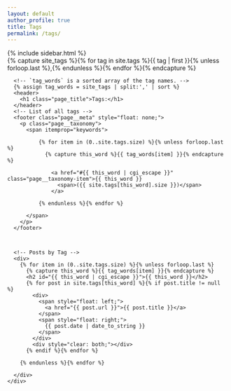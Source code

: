 ```yaml
---
layout: default
author_profile: true
title: Tags
permalink: /tags/
---
```


<div id="main" role="main">
  {% include sidebar.html %}

  <article class="page" itemscope itemtype="http://schema.org/CreativeWork">
    <div class="page__inner-wrap">
      <!-- Get the tag name for every tag on the site and set them
      to the `site_tags` variable. -->
      {% capture site_tags %}{% for tag in site.tags %}{{ tag | first }}{% unless forloop.last %},{% endunless %}{% endfor %}{% endcapture %}

      <!-- `tag_words` is a sorted array of the tag names. -->
      {% assign tag_words = site_tags | split:',' | sort %}
      <header>
        <h1 class="page_title">Tags:</h1>
      </header>
      <!-- List of all tags -->
      <footer class="page__meta" style="float: none;">
        <p class="page__taxonomy">
          <span itemprop="keywords">
            
              {% for item in (0..site.tags.size) %}{% unless forloop.last %}
                {% capture this_word %}{{ tag_words[item] }}{% endcapture %}
                
                  <a href="#{{ this_word | cgi_escape }}" class="page__taxonomy-item">{{ this_word }}
                    <span>({{ site.tags[this_word].size }})</span>
                  </a>
                
              {% endunless %}{% endfor %}
           
          </span>
        </p>
      </footer>
      


      <!-- Posts by Tag -->
      <div>
        {% for item in (0..site.tags.size) %}{% unless forloop.last %}
          {% capture this_word %}{{ tag_words[item] }}{% endcapture %}
          <h2 id="{{ this_word | cgi_escape }}">{{ this_word }}</h2>
          {% for post in site.tags[this_word] %}{% if post.title != null %}
            <div>
              <span style="float: left;">
                <a href="{{ post.url }}">{{ post.title }}</a>
              </span>
              <span style="float: right;">
                {{ post.date | date_to_string }}
              </span>
            </div>
            <div style="clear: both;"></div>
          {% endif %}{% endfor %}

        {% endunless %}{% endfor %}

      </div>
    </div>
  </article>
</div>